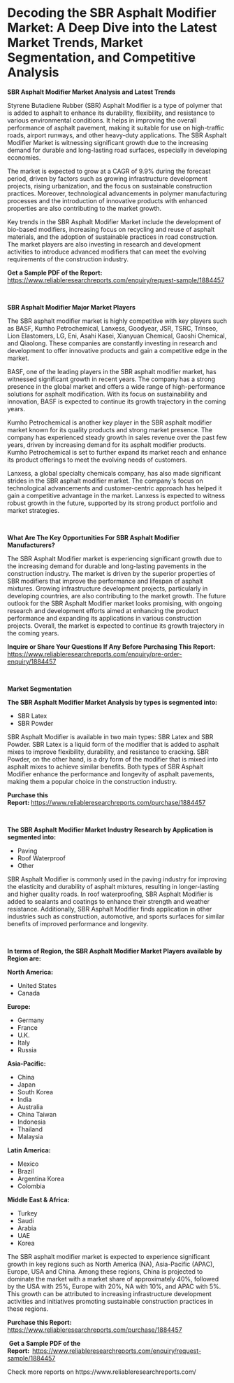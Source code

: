 <p><h1>Decoding the SBR Asphalt Modifier Market: A Deep Dive into the Latest Market Trends, Market Segmentation, and Competitive Analysis</h1></p><p><strong>SBR Asphalt Modifier Market Analysis and Latest Trends</strong></p>
<p><p>Styrene Butadiene Rubber (SBR) Asphalt Modifier is a type of polymer that is added to asphalt to enhance its durability, flexibility, and resistance to various environmental conditions. It helps in improving the overall performance of asphalt pavement, making it suitable for use on high-traffic roads, airport runways, and other heavy-duty applications. The SBR Asphalt Modifier Market is witnessing significant growth due to the increasing demand for durable and long-lasting road surfaces, especially in developing economies. </p><p>The market is expected to grow at a CAGR of 9.9% during the forecast period, driven by factors such as growing infrastructure development projects, rising urbanization, and the focus on sustainable construction practices. Moreover, technological advancements in polymer manufacturing processes and the introduction of innovative products with enhanced properties are also contributing to the market growth.</p><p>Key trends in the SBR Asphalt Modifier Market include the development of bio-based modifiers, increasing focus on recycling and reuse of asphalt materials, and the adoption of sustainable practices in road construction. The market players are also investing in research and development activities to introduce advanced modifiers that can meet the evolving requirements of the construction industry.</p></p>
<p><strong>Get a Sample PDF of the Report:&nbsp;</strong> <a href="https://www.reliableresearchreports.com/enquiry/request-sample/1884457">https://www.reliableresearchreports.com/enquiry/request-sample/1884457</a></p>
<p>&nbsp;</p>
<p><strong>SBR Asphalt Modifier Major Market Players</strong></p>
<p><p>The SBR asphalt modifier market is highly competitive with key players such as BASF, Kumho Petrochemical, Lanxess, Goodyear, JSR, TSRC, Trinseo, Lion Elastomers, LG, Eni, Asahi Kasei, Xianyuan Chemical, Gaoshi Chemical, and Qiaolong. These companies are constantly investing in research and development to offer innovative products and gain a competitive edge in the market.</p><p>BASF, one of the leading players in the SBR asphalt modifier market, has witnessed significant growth in recent years. The company has a strong presence in the global market and offers a wide range of high-performance solutions for asphalt modification. With its focus on sustainability and innovation, BASF is expected to continue its growth trajectory in the coming years.</p><p>Kumho Petrochemical is another key player in the SBR asphalt modifier market known for its quality products and strong market presence. The company has experienced steady growth in sales revenue over the past few years, driven by increasing demand for its asphalt modifier products. Kumho Petrochemical is set to further expand its market reach and enhance its product offerings to meet the evolving needs of customers.</p><p>Lanxess, a global specialty chemicals company, has also made significant strides in the SBR asphalt modifier market. The company's focus on technological advancements and customer-centric approach has helped it gain a competitive advantage in the market. Lanxess is expected to witness robust growth in the future, supported by its strong product portfolio and market strategies.</p></p>
<p>&nbsp;</p>
<p><strong>What Are The Key Opportunities For SBR Asphalt Modifier Manufacturers?</strong></p>
<p><p>The SBR Asphalt Modifier market is experiencing significant growth due to the increasing demand for durable and long-lasting pavements in the construction industry. The market is driven by the superior properties of SBR modifiers that improve the performance and lifespan of asphalt mixtures. Growing infrastructure development projects, particularly in developing countries, are also contributing to the market growth. The future outlook for the SBR Asphalt Modifier market looks promising, with ongoing research and development efforts aimed at enhancing the product performance and expanding its applications in various construction projects. Overall, the market is expected to continue its growth trajectory in the coming years.</p></p>
<p><strong>Inquire or Share Your Questions If Any Before Purchasing This Report:</strong> <a href="https://www.reliableresearchreports.com/enquiry/pre-order-enquiry/1884457">https://www.reliableresearchreports.com/enquiry/pre-order-enquiry/1884457</a></p>
<p>&nbsp;</p>
<p><strong>Market Segmentation</strong></p>
<p><strong>The SBR Asphalt Modifier Market Analysis by types is segmented into:</strong></p>
<p><ul><li>SBR Latex</li><li>SBR Powder</li></ul></p>
<p><p>SBR Asphalt Modifier is available in two main types: SBR Latex and SBR Powder. SBR Latex is a liquid form of the modifier that is added to asphalt mixes to improve flexibility, durability, and resistance to cracking. SBR Powder, on the other hand, is a dry form of the modifier that is mixed into asphalt mixes to achieve similar benefits. Both types of SBR Asphalt Modifier enhance the performance and longevity of asphalt pavements, making them a popular choice in the construction industry.</p></p>
<p><strong>Purchase this Report:&nbsp;</strong><a href="https://www.reliableresearchreports.com/purchase/1884457">https://www.reliableresearchreports.com/purchase/1884457</a></p>
<p>&nbsp;</p>
<p><strong>The SBR Asphalt Modifier Market Industry Research by Application is segmented into:</strong></p>
<p><ul><li>Paving</li><li>Roof Waterproof</li><li>Other</li></ul></p>
<p><p>SBR Asphalt Modifier is commonly used in the paving industry for improving the elasticity and durability of asphalt mixtures, resulting in longer-lasting and higher quality roads. In roof waterproofing, SBR Asphalt Modifier is added to sealants and coatings to enhance their strength and weather resistance. Additionally, SBR Asphalt Modifier finds application in other industries such as construction, automotive, and sports surfaces for similar benefits of improved performance and longevity.</p></p>
<p>&nbsp;</p>
<p><strong>In terms of Region, the SBR Asphalt Modifier Market Players available by Region are:</strong></p>
<p>
    <p> <strong> North America: </strong>
        <ul>
            <li>United States</li>
            <li>Canada</li>
        </ul>
        </p> 
    <p> <strong> Europe: </strong>
        <ul>
            <li>Germany</li>
            <li>France</li>
            <li>U.K.</li>
            <li>Italy</li>
            <li>Russia</li>
        </ul>
        </p> 
    <p> <strong> Asia-Pacific: </strong>
        <ul>
            <li>China</li>
            <li>Japan</li>
            <li>South Korea</li>
            <li>India</li>
            <li>Australia</li>
            <li>China Taiwan</li>
            <li>Indonesia</li>
            <li>Thailand</li>
            <li>Malaysia</li>
        </ul>
        </p> 
    <p> <strong> Latin America: </strong>
        <ul>
            <li>Mexico</li>
            <li>Brazil</li>
            <li>Argentina Korea</li>
            <li>Colombia</li>
        </ul>
        </p> 
    <p> <strong> Middle East & Africa: </strong>
        <ul>
            <li>Turkey</li>
            <li>Saudi</li>
            <li>Arabia</li>
            <li>UAE</li>
            <li>Korea</li>
        </ul>
    </p>
    </p>
<p><p>The SBR asphalt modifier market is expected to experience significant growth in key regions such as North America (NA), Asia-Pacific (APAC), Europe, USA and China. Among these regions, China is projected to dominate the market with a market share of approximately 40%, followed by the USA with 25%, Europe with 20%, NA with 10%, and APAC with 5%. This growth can be attributed to increasing infrastructure development activities and initiatives promoting sustainable construction practices in these regions.</p></p>
<p><strong>Purchase this Report: </strong><a href="https://www.reliableresearchreports.com/purchase/1884457">https://www.reliableresearchreports.com/purchase/1884457</a></p>
<p>&nbsp;<strong>Get a Sample PDF of the Report:&nbsp;&nbsp;</strong><a href="https://www.reliableresearchreports.com/enquiry/request-sample/1884457">https://www.reliableresearchreports.com/enquiry/request-sample/1884457</a></p>
<p><strong></strong></p>
<p>Check more reports on https://www.reliableresearchreports.com/</p>